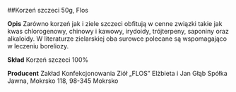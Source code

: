 ##Korzeń szczeci 50g, Flos

**Opis** Zarówno korzeń jak i ziele szczeci obfitują w cenne związki takie jak kwas chlorogenowy, chinowy i kawowy, irydoidy, trójterpeny, saponiny oraz alkaloidy. W literaturze zielarskiej oba surowce polecane są wspomagająco w leczeniu boreliozy. 

**Skład** Korzeń szczeci 100%

**Producent** Zakład Konfekcjonowania Ziół „FLOS” Elżbieta i Jan Głąb Spółka Jawna, Mokrsko 118, 98-345 Mokrsko
